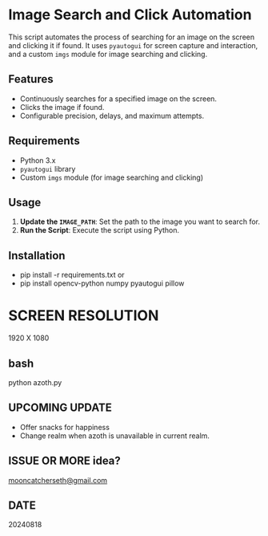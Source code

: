 # Image Search and Click Automation

This script automates the process of searching for an image on the screen and clicking it if found. It uses `pyautogui` for screen capture and interaction, and a custom `imgs` module for image searching and clicking.

## Features

- Continuously searches for a specified image on the screen.
- Clicks the image if found.
- Configurable precision, delays, and maximum attempts.

## Requirements

- Python 3.x
- `pyautogui` library
- Custom `imgs` module (for image searching and clicking)

## Usage

1. **Update the `IMAGE_PATH`**: Set the path to the image you want to search for.
2. **Run the Script**: Execute the script using Python.

## Installation
- pip install -r requirements.txt 
or 
- pip install opencv-python numpy pyautogui pillow

# SCREEN RESOLUTION
1920 X 1080

## bash
python azoth.py

## UPCOMING UPDATE
- Offer snacks for happiness
- Change realm when azoth is unavailable in current realm. 

## ISSUE OR MORE idea?
mooncatcherseth@gmail.com

## DATE
20240818